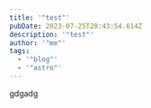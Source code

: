 ```yaml
---
title: '"test"'
pubDate: 2023-07-25T20:43:54.614Z
description: '"test"'
author: '"me"'
tags:
  - '"blog"'
  - '"astro"'
---
```

gdgadg